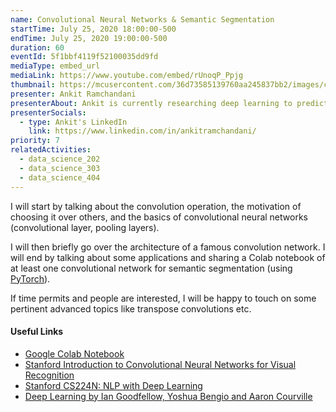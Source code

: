 ```yaml
---
name: Convolutional Neural Networks & Semantic Segmentation
startTime: July 25, 2020 18:00:00-500
endTime: July 25, 2020 19:00:00-500
duration: 60
eventId: 5f1bbf4119f52100035dd9fd
mediaType: embed_url
mediaLink: https://www.youtube.com/embed/rUnoqP_Ppjg
thumbnail: https://mcusercontent.com/36d73585139760aa245837bb2/images/c91cc4f8-d7fa-4195-9e5f-878a6df31e38.jpg
presenter: Ankit Ramchandani
presenterAbout: Ankit is currently researching deep learning to predict the spread of COVID-19 in the US using several heterogenous features. He has also interned at Facebook in an applied machine learning team to create models to rank Facebook stories and researched in autonomous driving and detected lane marks and traffic signs using machine learning.
presenterSocials:
  - type: Ankit's LinkedIn
    link: https://www.linkedin.com/in/ankitramchandani/
priority: 7
relatedActivities:
  - data_science_202
  - data_science_303
  - data_science_404
---
```


I will start by talking about the convolution operation, the motivation of choosing it over others, and the basics of convolutional neural networks (convolutional layer, pooling layers).

I will then briefly go over the architecture of a famous convolution network. I will end by talking about some applications and sharing a Colab notebook of at least one convolutional network for semantic segmentation (using [PyTorch](https://pytorch.org/)).

If time permits and people are interested, I will be happy to touch on some pertinent advanced topics like transpose convolutions etc.

#### Useful Links
- [Google Colab Notebook](http://tiny.cc/td2020cnn)
- [Stanford Introduction to Convolutional Neural Networks for Visual Recognition](https://www.youtube.com/watch?v=vT1JzLTH4G4&list=PL3FW7Ku3i5JvHM8tjYjzLfQRF3EO8sYv)
- [Stanford CS224N: NLP with Deep Learning](https://www.youtube.com/watch?v=8rXD5-xhemo&list=PLoROMvodv4rOhcuXMZkNm7j3tVwBBY42z)
- [Deep Learning by Ian Goodfellow, Yoshua Bengio and Aaron Courville](https://www.deeplearningbook.org/)